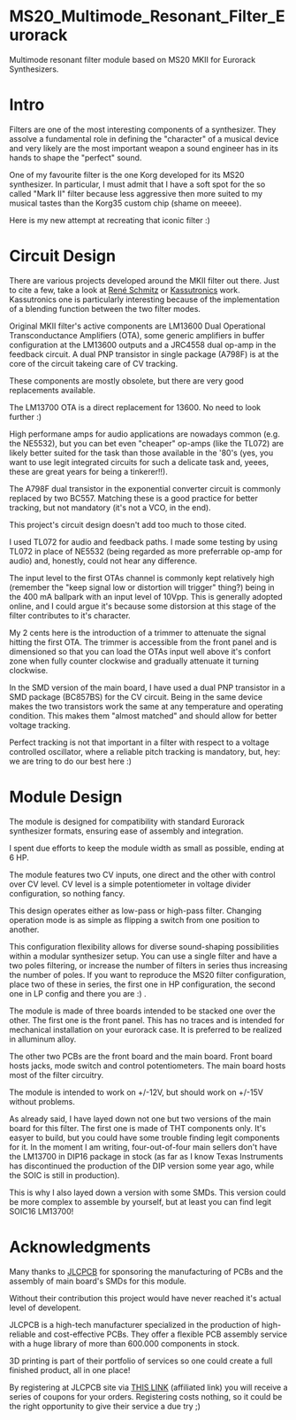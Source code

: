 # MS20_Multimode_Resonant_Filter_Eurorack
Multimode resonant filter module based on MS20 MKII for Eurorack Synthesizers.

# Intro
Filters are one of the most interesting components of a synthesizer. They assolve a fundamental role in defining the "character" of a musical device and very likely are the most important weapon a sound engineer has in its hands to shape the "perfect" sound.

One of my favourite filter is the one Korg developed for its MS20 synthesizer. In particular, I must admit that I have a soft spot for the so called "Mark II" filter because less aggressive then more suited to my musical tastes than the Korg35 custom chip (shame on meeee).

Here is my new attempt at recreating that iconic filter :)

# Circuit Design
There are various projects developed around the MKII filter out there. Just to cite a few, take a look at [René Schmitz](https://www.schmitzbits.de/ms20.html) or [Kassutronics](https://kassu2000.blogspot.com/2019/07/ks-20-filter.html) work. Kassutronics one is particularly interesting because of the implementation of a blending function between the two filter modes.

Original MKII filter's active components are LM13600 Dual Operational Transconductance Amplifiers (OTA), some generic amplifiers in buffer configuration at the LM13600 outputs and a JRC4558 dual op-amp in the feedback circuit. A dual PNP transistor in single package (A798F) is at the core of the circuit takeing care of CV tracking.

These components are mostly obsolete, but there are very good replacements available.

The LM13700 OTA is a direct replacement for 13600. No need to look further :)

High performane amps for audio applications are nowadays common (e.g. the NE5532), but you can bet even "cheaper" op-amps (like the TL072) are likely better suited for the task than those available in the '80's (yes, you want to use legit integrated circuits for such a delicate task and, yeees, these are great years for being a tinkerer!!).

The A798F dual transistor in the exponential converter circuit is commonly replaced by two BC557. Matching these is a good practice for better tracking, but not mandatory (it's not a VCO, in the end).

This project's circuit design doesn't add too much to those cited.

I used TL072 for audio and feedback paths. I made some testing by using TL072 in place of NE5532 (being regarded as more preferrable op-amp for audio) and, honestly, could not hear any difference.

The input level to the first OTAs channel is commonly kept relatively high (remember the "keep signal low or distortion will trigger" thing?) being in the 400 mA ballpark with an input level of 10Vpp. This is generally adopted online, and I could argue it's because some distorsion at this stage of the filter contributes to it's character.

My 2 cents here is the introduction of a trimmer to attenuate the signal hitting the first OTA. The trimmer is accessible from the front panel and is dimensioned so that you can load the OTAs input well above it's confort zone when fully counter clockwise and gradually attenuate it turning clockwise.

In the SMD version of the main board, I have used a dual PNP transistor in a SMD package (BC857BS) for the CV circuit. Being in the same device makes the two transistors work the same at any temperature and operating condition. This makes them "almost matched" and should allow for better voltage tracking.

Perfect tracking is not that important in a filter with respect to a voltage controlled oscillator, where a reliable pitch tracking is mandatory, but, hey: we are tring to do our best here :)

# Module Design
The module is designed for compatibility with standard Eurorack synthesizer formats, ensuring ease of assembly and integration.

I spent due efforts to keep the module width as small as possible, ending at 6 HP.

The module features two CV inputs, one direct and the other with control over CV level. CV level is a simple potentiometer in voltage divider configuration, so nothing fancy.

This design operates either as low-pass or high-pass filter. Changing operation mode is as simple as flipping a switch from one position to another.

This configuration flexibility allows for diverse sound-shaping possibilities within a modular synthesizer setup. You can use a single filter and have a two poles filtering, or increase the number of filters in series thus increasing the number of poles. If you want to reproduce the MS20 filter configuration, place two of these in series, the first one in HP configuration, the second one in LP config and there you are :) .

The module is made of three boards intended to be stacked one over the other. The first one is the front panel. This has no traces and is intended for mechanical installation on your eurorack case. It is preferred to be realized in alluminum alloy.

The other two PCBs are the front board and the main board. Front board hosts jacks, mode switch and control potentiometers. The main board hosts most of the filter circuitry.

The module is intended to work on +/-12V, but should work on +/-15V without problems.

As already said, I have layed down not one but two versions of the main board for this filter. The first one is made of THT components only. It's easyer to build, but you could have some trouble finding legit components for it. In the moment I am writing, four-out-of-four main sellers don't have the LM13700 in DIP16 package in stock (as far as I know Texas Instruments has discontinued the production of the DIP version some year ago, while the SOIC is still in production).

This is why I also layed down a version with some SMDs. This version could be more complex to assemble by yourself, but at least you can find legit SOIC16 LM13700!

# Acknowledgments
Many thanks to [JLCPCB](https://jlcpcb.com/?from=IAT) for sponsoring the manufacturing of PCBs and the assembly of main board's SMDs for this module.

Without their contribution this project would have never reached it's actual level of developent.

JLCPCB is a high-tech manufacturer specialized in the production of high-reliable and cost-effective PCBs. They offer a flexible PCB assembly service with a huge library of more than 600.000 components in stock.

3D printing is part of their portfolio of services so one could create a full finished product, all in one place!

By registering at JLCPCB site via [THIS LINK](https://jlcpcb.com/?from=IAT) (affiliated link) you will receive a series of coupons for your orders. Registering costs nothing, so it could be the right opportunity to give their service a due try ;)

